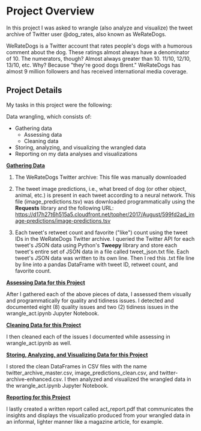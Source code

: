 # Project Overview

In this project I was asked to wrangle (also analyze and visualize) the tweet archive of Twitter user @dog_rates, also known as WeRateDogs.

WeRateDogs is a Twitter account that rates people's dogs with a humorous comment about the dog. These ratings almost always have a denominator of 10. The numerators, though? Almost always greater than 10. 11/10, 12/10, 13/10, etc. Why? Because "they're good dogs Brent." WeRateDogs has almost 9 million followers and has received international media coverage.

## Project Details
My tasks in this project were the following:

Data wrangling, which consists of:
- Gathering data 
  - Assessing data
  - Cleaning data
- Storing, analyzing, and visualizing the wrangled data
- Reporting on my data analyses and visualizations

<ins>**Gathering Data**</ins>

1. The WeRateDogs Twitter archive: This file was manually downloaded

2. The tweet image predictions, i.e., what breed of dog (or other object, animal, etc.) is present in each tweet according to a neural network. This file (image_predictions.tsv) was downloaded programmatically using the **Requests** library and the following URL: https://d17h27t6h515a5.cloudfront.net/topher/2017/August/599fd2ad_image-predictions/image-predictions.tsv

3. Each tweet's retweet count and favorite ("like") count using the tweet IDs in the WeRateDogs Twitter archive. I queried the Twitter API for each tweet's JSON data using Python's **Tweepy** library and store each tweet's entire set of JSON data in a file called tweet_json.txt file. Each tweet's JSON data was written to its own line. Then I red this .txt file line by line into a pandas DataFrame with tweet ID, retweet count, and favorite count.


<ins>**Assessing Data for this Project**</ins>

After I gathered each of the above pieces of data, I assessed them visually and programmatically for quality and tidiness issues. I detected and documented eight (8) quality issues and two (2) tidiness issues in the wrangle_act.ipynb Jupyter Notebook. 


<ins>**Cleaning Data for this Project**</ins>

I then cleaned each of the issues I documented while assessing in wrangle_act.ipynb as well.


<ins>**Storing, Analyzing, and Visualizing Data for this Project**</ins>

I stored the clean DataFrames in CSV files with the name twitter_archive_master.csv, image_predictions_clean.csv, and twitter-archive-enhanced.csv.
I then analyzed and visualized the wrangled data in the wrangle_act.ipynb Jupyter Notebook.

<ins>**Reporting for this Project**</ins>

I lastly created a written report called act_report.pdf that communicates the insights and displays the visualizatio produced from your wrangled data in an informal, lighter manner like a magazine article, for example.
